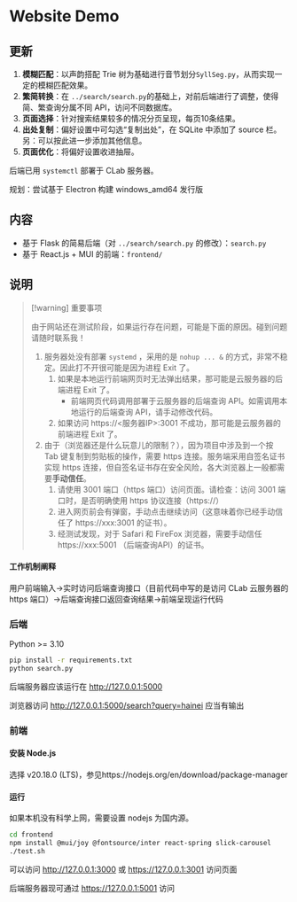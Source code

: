 # Website Demo

## 更新

1. **模糊匹配**：以声韵搭配 Trie 树为基础进行音节划分`SyllSeg.py`，从而实现一定的模糊匹配效果。
2. **繁简转换**：在 `../search/search.py`的基础上，对前后端进行了调整，使得简、繁查询分属不同 API，访问不同数据库。
3. **页面选择**：针对搜索结果较多的情况分页呈现，每页10条结果。
4. **出处复制**：偏好设置中可勾选“复制出处”，在 SQLite 中添加了 source 栏。另：可以按此进一步添加其他信息。
5. **页面优化**：将偏好设置收进抽屉。

后端已用 `systemctl` 部署于 CLab 服务器。

规划：尝试基于 Electron 构建 windows_amd64 发行版

## 内容

- 基于 Flask 的简易后端（对 `../search/search.py` 的修改）：`search.py`
- 基于 React.js + MUI 的前端：`frontend/`

## 说明

> [!warning] 重要事项
>
> 由于网站还在测试阶段，如果运行存在问题，可能是下面的原因。碰到问题请随时联系我！
>
> 1. 服务器处没有部署 `systemd` ，采用的是 `nohup ... &` 的方式，非常不稳定。因此打不开很可能是因为进程 Exit 了。
>    1. 如果是本地运行前端网页时无法弹出结果，那可能是云服务器的后端进程 Exit 了。
>       - 前端网页代码调用部署于云服务器的后端查询 API。如需调用本地运行的后端查询 API，请手动修改代码。
>    2. 如果访问 https://<服务器IP>:3001 不成功，那可能是云服务器的前端进程 Exit 了。
> 2. 由于（浏览器还是什么玩意儿的限制？），因为项目中涉及到一个按 Tab 键复制到剪贴板的操作，需要 https 连接。服务端采用自签名证书实现 https 连接，但自签名证书存在安全风险，各大浏览器上一般都需要**手动信任**。
>    1. 请使用 3001 端口（https 端口）访问页面。请检查：访问 3001 端口时，是否明确使用 https 协议连接（https://）
>    2. 进入网页前会有弹窗，手动点击继续访问（这意味着你已经手动信任了 https://xxx:3001 的证书）。
>    3. 经测试发现，对于 Safari 和 FireFox 浏览器，需要手动信任 https://xxx:5001 （后端查询API）的证书。

#### 工作机制阐释

用户前端输入→实时访问后端查询接口（目前代码中写的是访问 CLab 云服务器的 https 端口）→后端查询接口返回查询结果→前端呈现运行代码

### 后端

Python >= 3.10

```bash
pip install -r requirements.txt
python search.py
```

后端服务器应该运行在 http://127.0.0.1:5000

浏览器访问 http://127.0.0.1:5000/search?query=hainei 应当有输出

### 前端

#### 安装 Node.js 

选择 v20.18.0 (LTS)，参见https://nodejs.org/en/download/package-manager

#### 运行

如果本机没有科学上网，需要设置 nodejs 为国内源。

```bash
cd frontend
npm install @mui/joy @fontsource/inter react-spring slick-carousel
./test.sh
```

可以访问 http://127.0.0.1:3000 或 https://127.0.0.1:3001 访问页面

后端服务器现可通过 https://127.0.0.1:5001 访问
